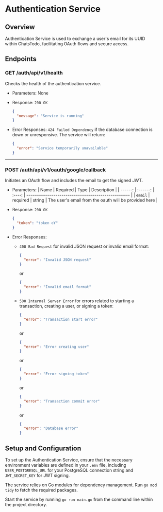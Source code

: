 # Authentication Service

## Overview

Authentication Service is used to exchange a user's email for its UUID within ChatsTodo, facilitating OAuth flows and secure access.

## Endpoints

### GET /auth/api/v1/health

Checks the health of the authentication service.

- Parameters: None

- Response: `200 OK`

  ```json
  {
    "message": "Service is running"
  }
  ```

- Error Responses: `424 Failed Dependency` if the database connection is down or unresponsive. The service will return:

  ```json
  {
    "error": "Service temporarily unavailable"
  }
  ```

---

### POST /auth/api/v1/oauth/google/callback

Initiates an OAuth flow and includes the email to get the signed JWT.

- Parameters:
  | Name | Required | Type | Description |
  | ------: | :------: | :----: | ----------------------------------------------------- |
  | `email` | required | string | The user's email from the oauth will be provided here |

- Response: `200 OK`
  ```json
  {
    "token": "token eY"
  }
  ```
- Error Responses:
  - `400 Bad Request` for invalid JSON request or invalid email format:
    ```json
    {
      "error": "Invalid JSON request"
    }
    ```
    or
    ```json
    {
      "error": "Invalid email format"
    }
    ```
  - `500 Internal Server Error` for errors related to starting a transaction, creating a user, or signing a token:
    ```json
    {
      "error": "Transaction start error"
    }
    ```
    or
    ```json
    {
      "error": "Error creating user"
    }
    ```
    or
    ```json
    {
      "error": "Error signing token"
    }
    ```
    or
    ```json
    {
      "error": "Transaction commit error"
    }
    ```
    or
    ```json
    {
      "error": "Database error"
    }
    ```

## Setup and Configuration

To set up the Authentication Service, ensure that the necessary environment variables are defined in your `.env` file, including `USER_POSTGRESQL_URL` for your PostgreSQL connection string and `JWT_SECRET_KEY` for JWT signing.

The service relies on Go modules for dependency management. Run `go mod tidy` to fetch the required packages.

Start the service by running `go run main.go` from the command line within the project directory.
